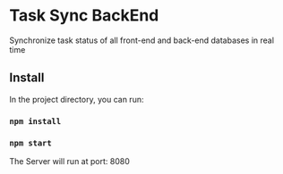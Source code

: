 # Task Sync BackEnd

Synchronize task status of all front-end and back-end databases in real time

## Install

In the project directory, you can run:

### `npm install`

### `npm start`

The Server will run at port: 8080
